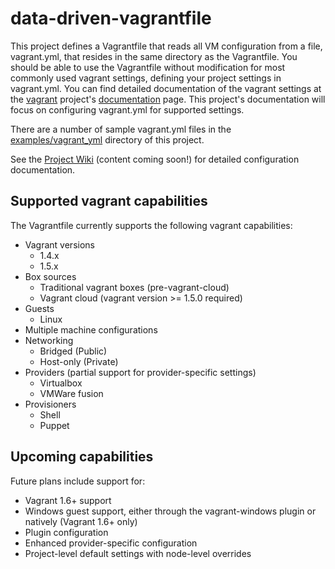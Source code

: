 data-driven-vagrantfile
=======================

This project defines a Vagrantfile that reads all VM configuration from a file, vagrant.yml, that resides in the same directory as the Vagrantfile. You should be able to use the Vagrantfile without modification for most commonly used vagrant settings, defining your project settings in vagrant.yml. You can find detailed documentation of the vagrant settings at the [vagrant](http://www.vagrantup.com/) project's [documentation](http://docs.vagrantup.com/v2/) page. This project's documentation will focus on configuring vagrant.yml for supported settings.

There are a number of sample vagrant.yml files in the [examples/vagrant_yml](examples/vagrant_yml) directory of this project.

See the [Project Wiki](https://github.com/gsarjeant/data-driven-vagrantfile/wiki) (content coming soon!) for detailed configuration documentation.

## Supported vagrant capabilities

The Vagrantfile currently supports the following vagrant capabilities:

* Vagrant versions
    * 1.4.x
    * 1.5.x
* Box sources
    * Traditional vagrant boxes (pre-vagrant-cloud)
    * Vagrant cloud (vagrant version >= 1.5.0 required)
* Guests
    * Linux
* Multiple machine configurations
* Networking
    * Bridged (Public)
    * Host-only (Private)
* Providers (partial support for provider-specific settings)
    * Virtualbox
    * VMWare fusion
* Provisioners
    * Shell
    * Puppet

## Upcoming capabilities

Future plans include support for:

* Vagrant 1.6+ support
* Windows guest support, either through the vagrant-windows plugin or natively (Vagrant 1.6+ only)
* Plugin configuration
* Enhanced provider-specific configuration
* Project-level default settings with node-level overrides
